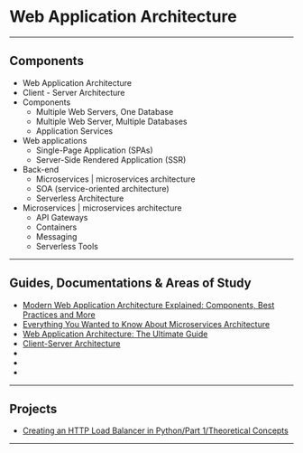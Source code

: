 Web Application Architecture
================


-----------------------------------------------------------------------------------------------------

Components
----------

* Web Application Architecture
* Client - Server Architecture
* Components
    * Multiple Web Servers, One Database
    * Multiple Web Server, Multiple Databases
    * Application Services
* Web applications
    * Single-Page Application (SPAs)
    * Server-Side Rendered Application (SSR)
* Back-end
    * Microservices |  microservices architecture 
    * SOA (service-oriented architecture)
    * Serverless Architecture
* Microservices |  microservices architecture 
    * API Gateways
    * Containers
    * Messaging
    * Serverless Tools
     

-----------------------------------------------------------------------------------------------------

Guides, Documentations & Areas of Study
-----------------------


* [Modern Web Application Architecture Explained: Components, Best Practices and More](https://litslink.com/blog/web-application-architecture)
* [Everything You Wanted to Know About Microservices Architecture](https://litslink.com/blog/microservices-architecture-everything-you-wanted-to-know)
* [Web Application Architecture: The Ultimate Guide](https://www.intellectsoft.net/blog/web-application-architecture/)
* [Client-Server Architecture](https://teachcomputerscience.com/client-server-architecture/)
* []()
* []()
* []()

-----------------------------------------------------------------------------------------------------

Projects
--------

* [Creating an HTTP Load Balancer in Python/Part 1/Theoretical Concepts](https://testdriven.io/courses/http-load-balancer/concepts/)

-----------------------------------------------------------------------------------------------------